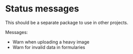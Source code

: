 # Status messages

This should be a separate package to use in other projects.

Messages:
* Warn when uploading a heavy image
* Warn for invalid data in formularies
